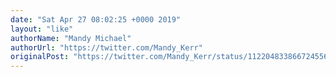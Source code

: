 ```yaml
---
date: "Sat Apr 27 08:02:25 +0000 2019"
layout: "like"
authorName: "Mandy Michael"
authorUrl: "https://twitter.com/Mandy_Kerr"
originalPost: "https://twitter.com/Mandy_Kerr/status/1122048338667245568"
---
```

